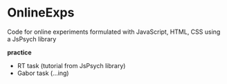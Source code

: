 # OnlineExps
Code for online experiments formulated with JavaScript, HTML, CSS using a JsPsych library

<b> practice </b> 
- RT task (tutorial from JsPsych library)
- Gabor task (...ing)
